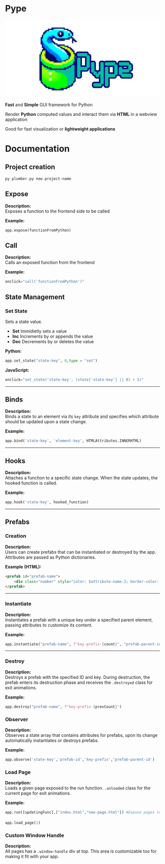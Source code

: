 # Pype

![logo](https://github.com/kokasmark/pype/blob/main/banner.png?raw=true)

**Fast** and **Simple** GUI framework for Python

Render **Python** computed values and interact them via **HTML** in a webview application

Good for fast visualization or **lightweight applications**

# Documentation

## Project creation

```bash
py plumber.py new project-name
```

## Expose

**Description:**  
Exposes a function to the frontend side to be called

**Example:**  
```python
app.expose(functionFromPython)
```

## Call

**Description:**  
Calls an exposed function from the frontend

**Example:**  
```javascript
onclick="call('functionFromPython')"
```

## State Management

### Set State
Sets a state value.
- **Set** Immidietly sets a value
- **Inc** Increments by or appends the value 
- **Dec** Decrements by or deletes the value
  
**Python:**  
```python
app.set_state("state-key", 0,type = "set")
```

**JavaScript:**  
```javascript
onclick="set_state('state-key', (state['state-key'] || 0) + 1)"
```

---

## Binds

**Description:**  
Binds a state to an element via its `key` attribute and specifies which attribute should be updated upon a state change.

**Example:**  
```python
app.bind('state-key', 'element-key', HTMLAttributes.INNERHTML)
```

---

## Hooks

**Description:**  
Attaches a function to a specific state change. When the state updates, the hooked function is called.

**Example:**  
```python
app.hook('state-key', hooked_function)
```

---

## Prefabs

### Creation

**Description:**  
Users can create prefabs that can be instantiated or destroyed by the app. Attributes are passed as Python dictionaries.

**Example (HTML):**  
```html
<prefab id="prefab-name">
    <div class="number" style="color: $attribute-name-2; border-color: $attribute-name-2;">$attribute-name</div>
</prefab>
```

---

### Instantiate

**Description:**  
Instantiates a prefab with a unique key under a specified parent element, passing attributes to customize its content.

**Example:**  
```python
app.instantiate("prefab-name", f"key-prefix-{count}", "prefab-parent-id", {"attribute1": 'something', "attribute2": 0})
```

---

### Destroy

**Description:**  
Destroys a prefab with the specified ID and key. During destruction, the prefab enters its destruction phase and receives the `.destroyed` class for exit animations.

**Example:**  
```python
app.destroy("prefab-name", f"key-prefix-{prevCount}")
```

### Observer

**Description:**  
Observes a state array that contains attributes for prefabs, upon its change automatically instantiates or destroys prefabs.

**Example:**  
```python
app.observe('state-key','prefab-id','key-prefix','prefab-parent-id')
```

### Load Page

**Description:**  
Loads a given page exposed to the run function. `.unloaded` class for the current page for exit animations.

**Example:**  
```python
app.run([updatingFunc],["index.html","new-page.html"]) #Expose pages to app

app.load_page(1)
```

### Custom Window Handle

**Description:**  
All pages has a `.window-handle` div at top. This area is customizable too for making it fit with your app.
